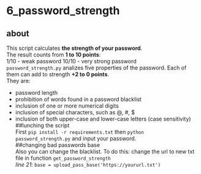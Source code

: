# 6_password_strength 
## about
This script calculates **the strength of your password**.   
The result counts from __1 to 10 points__:  
1/10 - weak password
10/10 - very strong password   
`password_strength.py` analizes  five properties of the password. Each of them can add to strength  __+2 to 0 points__.   
They are: 
* password length
* prohibition of words found in a password blacklist
* inclusion of one or more numerical digits
* inclusion of special characters, such as @, #, $
* inclusion of both upper-case and lower-case letters (case sensitivity)    
##lunching the script   
 First `pip install -r requirements.txt` then `python password_strength.py` and input your password.  
##changing bad passwords base   
Also you can change the blacklist.  To do this: 
  change the url to new txt file in function `get_password_strength`  
*line 21*: `base = upload_pass_base('https://yoururl.txt')`
